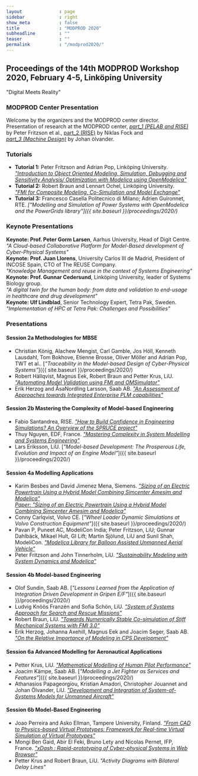 ```yaml
---
layout              : page
sidebar             : right
show_meta           : false
title               : "MODPROD 2020"
subheadline         : ""
teaser              : ""
permalink           : "/modprod2020/"
---
```


## Proceedings of the 14th MODPROD Workshop 2020, February 4-5, Link&#246;ping University

"Digital Meets Reality"

### MODPROD Center Presentation

Welcome by the organizers and the MODPROD center director.\
Presentation of research at the MODPROD center, *[part_1 (PELAB and RISE)](https://liuonline.sharepoint.com/:b:/s/Team_Modprod2/ERRW3qk7vr5GpvQ0SKTNOnYBY4n1gpLhYr91VwR8ctMEnw?e=hgtDx9)* by Peter Fritzson et al., [part_2 (RISE)](https://liuonline.sharepoint.com/:b:/s/Team_Modprod2/EfnkGV2ljtdBgNCnuF1KBhgBfDROo94X86xxUHaGcaqLuw?e=iYZ6Oy) by Niklas Fock and\
*[part_3 (Machine Design)](https://liuonline.sharepoint.com/:b:/s/Team_Modprod2/EQOeTKmXX2dFlGagXNPOBnwBvygvFfN--L7eQpu77f_uZw?e=PKdwEu)* by Johan &#246;lvander.

### Tutorials

-   **Tutorial 1:** Peter Fritzson and Adrian Pop, Link&#246;ping University.\
    *["Introduction to Object Oriented Modeling, Simulation, Debugging and Sensitivity Analysis/ Optimization with Modelica using OpenModelica"](https://liuonline.sharepoint.com/:b:/s/Team_Modprod2/EUhZIVE8J6BGnXW98B3m37EBH9gcdERoyCDAkl29xM_9-Q?e=NjG3ox)*
-   **Tutorial 2:** Robert Braun and Lennart Ochel, Link&#246;ping University.\
    *["FMI for Composite Modeling, Co-Simulation and Model Exchange"](https://liuonline.sharepoint.com/:b:/s/Team_Modprod2/EZbFznPijVJAsX69IVdyg58BS9Ltq49Jcl_cdi6rY9Qelw?e=eflyQO)*
-   **Tutorial 3:** Francesco Casella Politecnico di Milano; Adrien Guironnet, RTE. *["Modelling and Simulation of Power Systems with OpenModelica and the PowerGrids library"]({{ site.baseurl }}/proceedings/2020/)*

### Keynote Presentations

**Keynote: Prof. Peter Gorm Larsen**, Aarhus University, Head of Digit Centre.\
*"A Cloud-based Collaborative Platform for Model-Based development of Cyber-Physical Systems"*\
**Keynote: Prof. Juan Llorens**, University Carlos III de Madrid, President of INCOSE Spain, CTO of The REUSE Company.\
*"Knowledge Management and reuse in the context of Systems Engineering"*\
**Keynote: Prof. Gunnar Cedersund**, Link&#246;ping University, leader of Systems Biology group.\
*"A digital twin for the human body: from data and validation to end-usage in healthcare and drug development"*\
**Keynote: Ulf Lindblad**, Senior Technology Expert, Tetra Pak, Sweden.\
*"Implementation of HPC at Tetra Pak: Challenges and Possibilities"*

### Presentations

#### Session 2a Methodologies for MBSE

-   Christian K&#246;nig, Alachew Mengist, Carl Gamble, Jos H&#246;ll, Kenneth Lausdahl, Tom Bokhove, Etienne Brosse, Oliver M&#246;ller and Adrian Pop, TWT et al.. [*"Traceability in the Model-based Design of Cyber-Physical Systems"*]({{ site.baseurl }}/proceedings/2020/)
-   Robert H&#228;llqvist, Magnus Eek, Robert Braun and Petter Krus, LiU. [*"Automating Model Validation using FMI and OMSimulator"*](https://liuonline.sharepoint.com/:b:/s/Team_Modprod2/EZW-Cew-6bNEiSHl4lLLOKIBYIp1QWTy2S9eciWeZJcuEA?e=d5QdNB)
-   Erik Herzog and &Aring;saNordling Larsson, Saab AB. [*"An Assessment of Approaches towards Integrated Enterprise PLM capabilities"*](https://liuonline.sharepoint.com/:b:/s/Team_Modprod2/EWVhnU6Apx5Dg8KVRfM4wuIBmB7f3AONYbWDAQ-Mj5CuJQ?e=qBWV3D)

#### Session 2b Mastering the Complexity of Model-based Engineering

-   Fabio Santandrea, RISE. [*"How to Build Confidence in Engineering Simulations? An Overview of the SPRUCE project"*](https://liuonline.sharepoint.com/:b:/s/Team_Modprod2/EV5ShdS4pf5Aj04YZpZB0XsBzFC_vN4MtKC6-vUTRSDzYQ?e=NAMIbQ)
-   Thuy Nguyen, EDF, France. [*"Mastering Complexity in System Modelling and Systems Engineering"*](https://liuonline.sharepoint.com/:b:/s/Team_Modprod2/Ea6aTn46S_BDk3kKnj3DBJQB5743k_2kAETEvzIxvH81zQ?e=KzLk1t)
-   Lars Eriksson, LiU. [*"Model-based Development: The Prosperous Life, Evolution and Impact of an Engine Model"*]({{ site.baseurl }}/proceedings/2020/)

#### Session 4a Modelling Applications

-   Karim Besbes and David Jimenez Mena, Siemens. [*"Sizing of an Electric Powertrain Using a Hybrid Model Combining Simcenter Amesim and Modelica"*](https://liuonline.sharepoint.com/:b:/s/Team_Modprod2/EVG1JdUxAHhMvnIORAPld28BjsaF4DW_YaASS0Sqme8XUA?e=WBF2OZ)\
    [*Paper: "Sizing of an Electric Powertrain Using a Hybrid Model Combining Simcenter Amesim and Modelica"*](https://liuonline.sharepoint.com/:b:/s/Team_Modprod2/EabCIn4O9f9DgYkfUcxxZEEBQSdn7eAy8WT-KX52pMDfyQ?e=zeidly)
-   Conny Carlqvist, Volvo CE. [*"Wheel Loader Dynamic Simulations at Volvo Construction Equipment"*]({{ site.baseurl }}/proceedings/2020/)
-   Pavan P, Puneet AC, ModeliCon India; Peter Fritzson, LiU; Gunnar Dahlb&#228;ck, Mikael Hult, GI Lift; Martin Sj&#246;lund, LiU and Sunil Shah, ModeliCon. [*"Modelica Library for Balloon Assisted Unmanned Aerial Vehicle"*](https://liuonline.sharepoint.com/:b:/s/Team_Modprod2/EQhqeKTBeaxMsrv00U-B38kBSGIPbbr0ly6nyxri4TdoGg?e=qijgC9)
-   Peter Fritzson and John Tinnerholm, LiU. [*"Sustainability Modeling with System Dynamics and Modelica"*](https://liuonline.sharepoint.com/:b:/s/Team_Modprod2/EW0s5SV5MfxEs1j_ATB81n4B079kyblQGw_peuPpXUfYZQ?e=cWIVhx)

#### Session 4b Model-based Engineering

-   Olof Sundin, Saab AB. [*"Lessons Learned from the Application of Integration Driven Development in Gripen E/F"*]({{ site.baseurl }}/proceedings/2020/)
-   Ludvig Kn&#246;&#246;s Franz&eacute;n and Sofia Sch&#246;n, LiU. [*"System of Systems Approach for Search and Rescue Missions"*](https://liuonline.sharepoint.com/:b:/s/Team_Modprod2/EaRkifpiRx5KglParsKjdwoBdep94uXqvQ1FpIYQ8Htm0Q?e=PwxttG)
-   Robert Braun, LiU. [*"Towards Numerically Stable Co-simulation of Stiff Mechanical Systems with FMI 3.0"*](https://liuonline.sharepoint.com/:b:/s/Team_Modprod2/Ef1hhIiKGzhFpfDnaTon8XIBhzQMVCor0kl_d6WZO36k1w?e=ZlM3ls)
-   Erik Herzog, Johanna Axehill, Magnus Eek and Joacim Seger, Saab AB. [*"On the Relative Importance of Modeling in CPS Development"*](https://liuonline.sharepoint.com/:b:/s/Team_Modprod2/ETBYRQ9o92VEoguZFtsPuXAB4Ub8i9xphv6vXrw0nWGouw?e=JTcYgD)

#### Session 6a Advanced Modelling for Aeronautical Applications

-   Petter Krus, LiU. [*"Mathematical Modelling of Human Pilot Performance"*](https://liuonline.sharepoint.com/:b:/s/Team_Modprod2/EUKyuO8Cd1JCt6pRdSh2G-4BnBUOnRn_hPLJUsz22946ug?e=dT6km4)
-   Joacim K&#228;mpe, Saab AB. [*"Modelling a Jet Fighter as Services and Features"*]({{ site.baseurl }}/proceedings/2020/)
-   Athanasios Papageorgiou, Kristian Amadori, Christopher Jouannet and Johan &Ouml;lvander, LiU. [*"Development and Integration of System-of-Systems Models for Unmanned Aircraft"*](https://liuonline.sharepoint.com/:b:/s/Team_Modprod2/EdFCq0ZZH5hDiTD2klD5lHkB_0TSqhL0PZRwDccfwEaF9A?e=GMDhIc)

#### Session 6b Model-Based Engineering

-   Joao Perreira and Asko Ellman, Tampere University, Finland. [*"From CAD to Physics-based Virtual Prototypes: Framework for Real-time Virtual Simulation of Virtual Prototypes"*](https://liuonline.sharepoint.com/:b:/s/Team_Modprod2/EXhzy-dxKVBEokgYbYA1ocEBWuJKVb4v2rfEEMJVnjICVQ?e=SpLdUZ)
-   Mongi Ben Gaid, Abir El Feki, Bruno Lety and Nicolas Pernet, IFP, France. [*"xDash : Rapid-prototyping of Cyber-physical Systems in Web Browser"*](https://liuonline.sharepoint.com/:b:/s/Team_Modprod2/EZfzgJuPYydAiN1Woo2KUKgB0gJuDztxRIe2Fg2mPwSVVw?e=WARdfZ)
-   Petter Krus and Robert Braun, LiU. *"Activity Diagrams with Bilateral Delay Lines"*